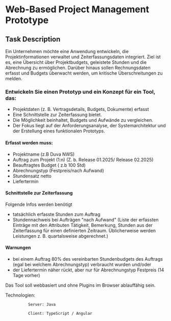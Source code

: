 # Web-Based Project Management Prototype
## Task Description
Ein Unternehmen möchte eine Anwendung entwickeln, die Projektinformationen verwaltet und Zeiterfassungsdaten integriert. Ziel ist es, eine Übersicht über Projektbudgets, geleistete Stunden und die Abrechnung zu ermöglichen. Darüber hinaus sollen Rechnungsdaten erfasst und Budgets überwacht werden, um kritische Überschreitungen zu melden.

 

### Entwickeln Sie einen Prototyp und ein Konzept für ein Tool, das:
- Projektdaten (z. B. Vertragsdetails, Budgets, Dokumente) erfasst
- Eine Schnittstelle zur Zeiterfassung bietet.
- Die Möglichkeit beinhaltet, Budgets und Aufwände zu vergleichen.  
- Der Fokus liegt auf der Anforderungsanalyse, der Systemarchitektur und der Erstellung eines funktionalen Prototyps. 

#### Erfasst werden muss:
- Projektname (z.B Duva NWS)
- Auftrag zum Projekt (1:n) (Z. b. Release 01.2025/ Release 02.2025)
- Beauftragtes Budget ( z.b 100 Std)
- Abrechnungstyp (Festpreis/nach Aufwand)
- Stundensatz netto
- Liefertermin

#### Schnittstelle zur Zeiterfassung
Folgende Infos werden benötigt

- tatsächlich erfasste Stunden zum Auftrag
- Stundennachweis bei Aufträgen "nach Aufwand" (Liste der erfassten Einträge mit den Attributen Tätigkeit, Bemerkung, Stunden aus der Zeiterfassung für einen definierten Zeitraum. Üblicherweise werden Leistungen z. B. quartalsweise abgerechnet.)

#### Warnungen
- bei einem Auftrag 80% des vereinbarten Stundenbudgets des Auftrags (egal bei welchem Abrechnungstyp) verbraucht wurden und/oder
- der Liefertermin näher rückt, aber nur für Abrechnungstyp Festpreis (14 Tage vorher)

 

Das Tool soll webbasiert und ohne Plugins im Browser ablauffähig sein.

Technologien:

              Server: Java

              Client: TypeScript / Angular